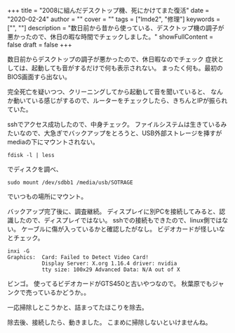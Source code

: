 +++
title = "2008に組んだデスクトップ機、死にかけてまた復活"
date = "2020-02-24"
author = ""
cover = ""
tags = ["lmde2", "修理"]
keywords = ["", ""]
description = "数日前から昔から使っている、デスクトップ機の調子が悪かったので、休日の暇な時間でチェックしました。"
showFullContent = false
draft = false
+++


数日前からデスクトップの調子が悪かったので、休日暇なのでチェック
症状としては、起動しても音がするだけで何も表示されない。
まったく何も。最初のBIOS画面すら出ない。

完全死亡を疑いつつ、クリーニングしてから起動して音を聞いていると、
なんか動いている感じがするので、ルーターをチェックしたら、きちんとIPが振られていた。

sshでアクセス成功したので、中身チェック。
ファイルシステムは生きているみたいなので、大急ぎでバックアップをとろうと、USB外部ストレージを挿すがmediaの下にマウントされない。

```shell
fdisk -l | less
```

でディスクを調べ、

```shell
sudo mount /dev/sdbb1 /media/usb/SOTRAGE
```

でいつもの場所にマウント。


バックアップ完了後に、調査継続。
ディスプレイに別PCを接続してみると、認識したので、ディスプレイではない。
sshでの接続もできたので、linux側ではない。
ケーブルに傷が入っているかと確認したがなし。
ビデオカードが怪しいなとチェック。

```shell
inxi -G
Graphics:  Card: Failed to Detect Video Card!
           Display Server: X.org 1.16.4 driver: nvidia
           tty size: 100x29 Advanced Data: N/A out of X
```

ビンゴ。
使ってるビデオカードがGTS450と古いやつなので。
秋葉原でもジャンクで売っているかどうか。。

一応掃除しとこうかと、詰まってたほこりを除去。

除去後、接続したら、動きました。
こまめに掃除しないといけませんね。

